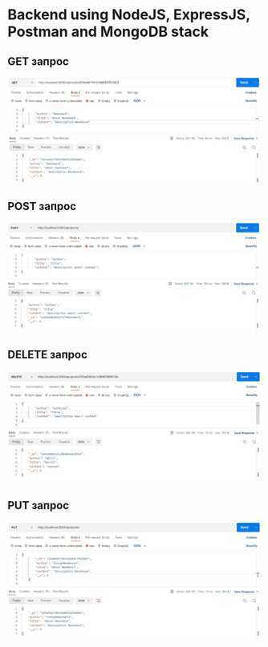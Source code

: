 # Backend using NodeJS, ExpressJS, Postman and MongoDB stack 

## GET запрос
![](/requests/GET.jpg)


## POST запрос
![](/requests/POST.jpg)


## DELETE запрос
![](/requests/DELETE.jpg)


## PUT запрос
![](/requests/PUT.jpg)
